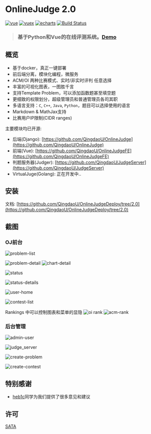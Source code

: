 # OnlineJudge 2.0

[![vue](https://img.shields.io/badge/python-3.6.2-blue.svg?style=flat-square)](https://www.python.org/downloads/release/python-362/)
[![vuex](https://img.shields.io/badge/django-1.11.4-blue.svg?style=flat-square)](https://www.djangoproject.com/)
[![echarts](https://img.shields.io/badge/django_rest_framework-3.4.0-blue.svg?style=flat-square)](http://www.django-rest-framework.org/)
[![Build Status](https://travis-ci.org/QingdaoU/OnlineJudge.svg?branch=2.0)](https://travis-ci.org/QingdaoU/OnlineJudge)

> ### 基于Python和Vue的在线评测系统。[Demo](http://v2.qduoj.com)

## 概览

+ 基于docker，真正一键部署
+ 前后端分离，模块化编程，微服务
+ ACM/OI 两种比赛模式、实时/非实时评判 任意选择
+ 丰富的可视化图表，一图胜千言
+ 支持Template Problem，可以添加函数题甚至填空题
+ 更细致的权限划分，超级管理员和普通管理员各司其职
+ 多语言支持：`C`, `C++`, `Java`, `Python`，题目可以选择使用的语言
+ Markdown & MathJax支持
+ 比赛用户IP限制(CIDR ranges)


主要模块均已开源:

+ 后端(Django): [https://github.com/QingdaoU/OnlineJudge](https://github.com/QingdaoU/OnlineJudge)
+ 前端(Vue): [https://github.com/QingdaoU/OnlineJudgeFE](https://github.com/QingdaoU/OnlineJudgeFE)
+ 判题服务器(Judger): [https://github.com/QingdaoU/JudgeServer](https://github.com/QingdaoU/JudgeServer)
+ VirtualJuge(Golang): 正在开发中..

## 安装

文档:  [https://github.com/QingdaoU/OnlineJudgeDeploy/tree/2.0](https://github.com/QingdaoU/OnlineJudgeDeploy/tree/2.0)

## 截图

### OJ前台

![problem-list](https://user-images.githubusercontent.com/20637881/33365524-78b74d3c-d523-11e7-939e-84123cd94ffa.png)

![problem-detail](https://user-images.githubusercontent.com/20637881/33365526-78f0c742-d523-11e7-8b0e-93120639d05c.png)
![chart-detail](https://user-images.githubusercontent.com/20637881/33365527-792de76c-d523-11e7-89ac-0e8b3ae59a73.png)

![status](https://user-images.githubusercontent.com/20637881/33365519-7809982c-d523-11e7-9bc2-3e8b8a016ffd.png)

![status-details](https://user-images.githubusercontent.com/20637881/33365523-787bd0ea-d523-11e7-953f-dacbf7a506df.png)

![user-home](https://user-images.githubusercontent.com/20637881/33365521-7842d808-d523-11e7-84c1-2e2aa0079f32.png)

![contest-list](https://user-images.githubusercontent.com/20637881/33365528-7966a16a-d523-11e7-8834-4be5e0f9471d.png)

Rankings 中可以控制图表和菜单的显隐
![oi rank](https://user-images.githubusercontent.com/20637881/33366292-c657f904-d525-11e7-947e-c5a4b7606439.png)
![acm-rank](https://user-images.githubusercontent.com/20637881/33366293-c6c62a5a-d525-11e7-9e37-2a354cda5310.png)


### 后台管理

![admin-user](https://user-images.githubusercontent.com/20637881/33365529-79b4513a-d523-11e7-97e4-5dc0144c3101.png)

![judge_server](https://user-images.githubusercontent.com/20637881/33365530-79ef72d8-d523-11e7-8094-3eb50ec74ad8.png)

![create-problem](https://user-images.githubusercontent.com/20637881/33365531-7a2a46ba-d523-11e7-9348-ce6f7a36b37d.png)

![create-contest](https://user-images.githubusercontent.com/20637881/33365532-7a64026a-d523-11e7-965a-4ead1082b124.png)

## 特别感谢

+ [heb1c]()同学为我们提供了很多意见和建议

## 许可

[SATA](https://github.com/zTrix/sata-license)